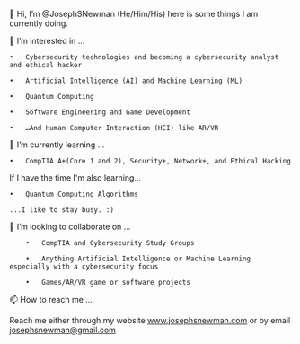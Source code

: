 👋 Hi, I’m @JosephSNewman (He/Him/His) here is some things I am currently doing.

👀 I’m interested in ...

    •	Cybersecurity technologies and becoming a cybersecurity analyst and ethical hacker

    •	Artificial Intelligence (AI) and Machine Learning (ML)

    •	Quantum Computing

    •	Software Engineering and Game Development 

    •	…And Human Computer Interaction (HCI) like AR/VR

🌱 I’m currently learning ... 

    •	CompTIA A+(Core 1 and 2), Security+, Network+, and Ethical Hacking

If I have the time I'm also learning...

    •   Quantum Computing Algorithms 

    ...I like to stay busy. :)

💞️ I’m looking to collaborate on ...

        •   CompTIA and Cybersecurity Study Groups

        •	Anything Artificial Intelligence or Machine Learning especially with a cybersecurity focus

        •	Games/AR/VR game or software projects

📫 How to reach me ...

Reach me either through my website www.josephsnewman.com or by email josephsnewman@gmail.com 


<!---
JosephSNewman/JosephSNewman is a ✨ special ✨ repository because its `README.md` (this file) appears on your GitHub profile.
You can click the Preview link to take a look at your changes.
--->
